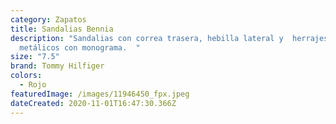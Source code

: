 ```yaml
---
category: Zapatos
title: Sandalias Bennia
description: "Sandalias con correa trasera, hebilla lateral y  herrajes
  metálicos con monograma.  "
size: "7.5"
brand: Tommy Hilfiger
colors:
  - Rojo
featuredImage: /images/11946450_fpx.jpeg
dateCreated: 2020-11-01T16:47:30.366Z
---
```

